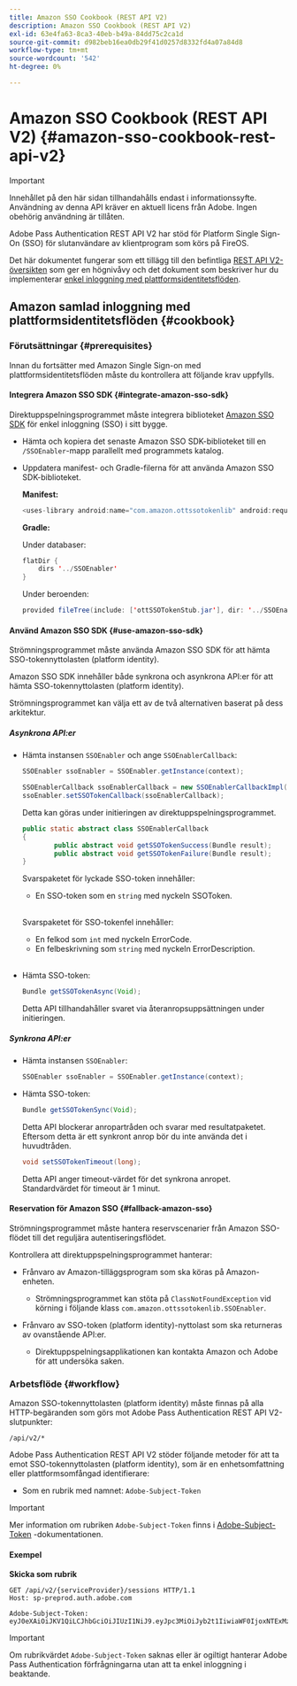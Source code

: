 ```yaml
---
title: Amazon SSO Cookbook (REST API V2)
description: Amazon SSO Cookbook (REST API V2)
exl-id: 63e4fa63-8ca3-40eb-b49a-84dd75c2ca1d
source-git-commit: d982beb16ea0db29f41d0257d8332fd4a07a84d8
workflow-type: tm+mt
source-wordcount: '542'
ht-degree: 0%

---
```


# Amazon SSO Cookbook (REST API V2) {#amazon-sso-cookbook-rest-api-v2}

>[!IMPORTANT]
>
>Innehållet på den här sidan tillhandahålls endast i informationssyfte. Användning av denna API kräver en aktuell licens från Adobe. Ingen obehörig användning är tillåten.

Adobe Pass Authentication REST API V2 har stöd för Platform Single Sign-On (SSO) för slutanvändare av klientprogram som körs på FireOS.

Det här dokumentet fungerar som ett tillägg till den befintliga [REST API V2-översikten](/help/authentication/integration-guide-programmers/rest-apis/rest-api-v2/rest-api-v2-overview.md) som ger en högnivåvy och det dokument som beskriver hur du implementerar [enkel inloggning med plattformsidentitetsflöden](/help/authentication/integration-guide-programmers/rest-apis/rest-api-v2/flows/single-sign-on-access-flows/rest-api-v2-single-sign-on-platform-identity-flows.md).

## Amazon samlad inloggning med plattformsidentitetsflöden {#cookbook}

### Förutsättningar {#prerequisites}

Innan du fortsätter med Amazon Single Sign-on med plattformsidentitetsflöden måste du kontrollera att följande krav uppfylls.

#### Integrera Amazon SSO SDK {#integrate-amazon-sso-sdk}

Direktuppspelningsprogrammet måste integrera biblioteket [Amazon SSO SDK](https://tve.zendesk.com/hc/en-us/article_attachments/360064368131/ottSSOTokenLib_v1.jar) för enkel inloggning (SSO) i sitt bygge.

* Hämta och kopiera det senaste Amazon SSO SDK-biblioteket till en `/SSOEnabler`-mapp parallellt med programmets katalog.

* Uppdatera manifest- och Gradle-filerna för att använda Amazon SSO SDK-biblioteket.

  **Manifest:**

  ```JAVA
  <uses-library android:name="com.amazon.ottssotokenlib" android:required="false">
  ```

  **Gradle:**

  Under databaser:

  ```JAVA
  flatDir {
      dirs '../SSOEnabler'
  }
  ```

  Under beroenden:

  ```JAVA
  provided fileTree(include: ['ottSSOTokenStub.jar'], dir: '../SSOEnabler')
  ```

#### Använd Amazon SSO SDK {#use-amazon-sso-sdk}

Strömningsprogrammet måste använda Amazon SSO SDK för att hämta SSO-tokennyttolasten (platform identity).

Amazon SSO SDK innehåller både synkrona och asynkrona API:er för att hämta SSO-tokennyttolasten (platform identity).

Strömningsprogrammet kan välja ett av de två alternativen baserat på dess arkitektur.

##### Asynkrona API:er

* Hämta instansen `SSOEnabler` och ange `SSOEnablerCallback`:

  ```JAVA
  SSOEnabler ssoEnabler = SSOEnabler.getInstance(context);
  
  SSOEnablerCallback ssoEnablerCallback = new SSOEnablerCallbackImpl();
  ssoEnabler.setSSOTokenCallback(ssoEnablerCallback);
  ```

  Detta kan göras under initieringen av direktuppspelningsprogrammet.

  ```JAVA
  public static abstract class SSOEnablerCallback
  {
          public abstract void getSSOTokenSuccess(Bundle result);
          public abstract void getSSOTokenFailure(Bundle result);
  }
  ```

  Svarspaketet för lyckade SSO-token innehåller:
   * En SSO-token som en `string` med nyckeln SSOToken.

  <br/>

  Svarspaketet för SSO-tokenfel innehåller:
   * En felkod som `int` med nyckeln ErrorCode.
   * En felbeskrivning som `string` med nyckeln ErrorDescription.

  <br/>

* Hämta SSO-token:

  ```JAVA
  Bundle getSSOTokenAsync(Void);
  ```

  Detta API tillhandahåller svaret via återanropsuppsättningen under initieringen.

##### Synkrona API:er

* Hämta instansen `SSOEnabler`:

  ```JAVA
  SSOEnabler ssoEnabler = SSOEnabler.getInstance(context);
  ```

* Hämta SSO-token:

  ```JAVA
  Bundle getSSOTokenSync(Void);
  ```

  Detta API blockerar anropartråden och svarar med resultatpaketet. Eftersom detta är ett synkront anrop bör du inte använda det i huvudtråden.

  ```JAVA
  void setSSOTokenTimeout(long);
  ```

  Detta API anger timeout-värdet för det synkrona anropet. Standardvärdet för timeout är 1 minut.

#### Reservation för Amazon SSO {#fallback-amazon-sso}

Strömningsprogrammet måste hantera reservscenarier från Amazon SSO-flödet till det reguljära autentiseringsflödet.

Kontrollera att direktuppspelningsprogrammet hanterar:

* Frånvaro av Amazon-tilläggsprogram som ska köras på Amazon-enheten.
   * Strömningsprogrammet kan stöta på `ClassNotFoundException` vid körning i följande klass `com.amazon.ottssotokenlib.SSOEnabler`.

* Frånvaro av SSO-token (platform identity)-nyttolast som ska returneras av ovanstående API:er.
   * Direktuppspelningsapplikationen kan kontakta Amazon och Adobe för att undersöka saken.

### Arbetsflöde {#workflow}

Amazon SSO-tokennyttolasten (platform identity) måste finnas på alla HTTP-begäranden som görs mot Adobe Pass Authentication REST API V2-slutpunkter:

```
/api/v2/*
```

Adobe Pass Authentication REST API V2 stöder följande metoder för att ta emot SSO-tokennyttolasten (platform identity), som är en enhetsomfattning eller plattformsomfångad identifierare:

* Som en rubrik med namnet: `Adobe-Subject-Token`

>[!IMPORTANT]
> 
> Mer information om rubriken `Adobe-Subject-Token` finns i [Adobe-Subject-Token](/help/authentication/integration-guide-programmers/rest-apis/rest-api-v2/appendix/headers/rest-api-v2-appendix-headers-adobe-subject-token.md) -dokumentationen.

#### Exempel

**Skicka som rubrik**

```HTTPS
GET /api/v2/{serviceProvider}/sessions HTTP/1.1 
Host: sp-preprod.auth.adobe.com

Adobe-Subject-Token: eyJ0eXAiOiJKV1QiLCJhbGciOiJIUzI1NiJ9.eyJpc3MiOiJyb2t1IiwiaWF0IjoxNTExMzY4ODAyLCJleHAiOjE1NDI5MDQ4MDIsImF1ZCI6ImFkb2JlIiwic3ViIjoiNWZjYzMwODctYWJmZi00OGU4LWJhZTgtODQzODViZTFkMzQwIiwiZGlkIjoiY2FmZjQ1ZDAtM2NhMy00MDg3LWI2MjMtNjFkZjNhMmNlOWM4In0.JlBFhNhNCJCDXLwBjy5tt3PtPcqbMKEIGZ6sr2NA
```

>[!IMPORTANT]
>
> Om rubrikvärdet `Adobe-Subject-Token` saknas eller är ogiltigt hanterar Adobe Pass Authentication förfrågningarna utan att ta enkel inloggning i beaktande.
